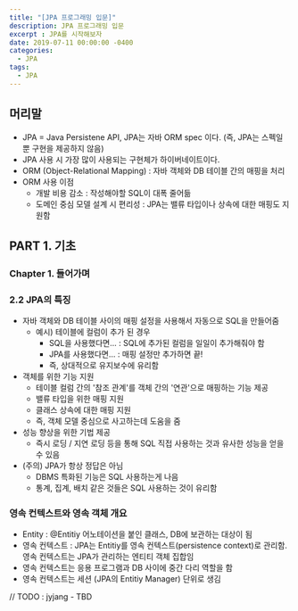 ```yaml
---
title: "[JPA 프로그래밍 입문]"
description: JPA 프로그래밍 입문
excerpt : JPA를 시작해보자
date: 2019-07-11 00:00:00 -0400
categories:
  - JPA
tags:
  - JPA
---
```


## 머리말

- JPA = Java Persistene API, JPA는 자바 ORM spec 이다. (즉, JPA는 스펙일 뿐 구현을 제공하지 않음)
- JPA 사용 시 가장 많이 사용되는 구현체가 하이버네이트이다.
- ORM (Object-Relational Mapping) : 자바 객체와 DB 테이블 간의 매핑을 처리
- ORM 사용 이점
  - 개발 비용 감소 : 작성해야할 SQL이 대폭 줄어듦
  - 도메인 중심 모델 설계 시 편리성 : JPA는 밸류 타입이나 상속에 대한 매핑도 지원함

## PART 1. 기초

### Chapter 1. 들어가며

### 2.2 JPA의 특징

- 자바 객체와 DB 테이블 사이의 매핑 설정을 사용해서 자동으로 SQL을 만들어줌
  - 예시) 테이블에 컬럼이 추가 된 경우
    - SQL을 사용했다면... : SQL에 추가된 컬럼을 일일이 추가해줘야 함
    - JPA를 사용했다면... : 매핑 설정만 추가하면 끝!
    - 즉, 상대적으로 유지보수에 유리함
- 객체를 위한 기능 지원
  - 테이블 컬럼 간의 '참조 관계'를 객체 간의 '연관'으로 매핑하는 기능 제공
  - 밸류 타입을 위한 매핑 지원
  - 클래스 상속에 대한 매핑 지원
  - 즉, 객체 모델 중심으로 사고하는데 도움을 줌
- 성능 향상을 위한 기법 제공
  - 즉시 로딩 / 지연 로딩 등을 통해 SQL 직접 사용하는 것과 유사한 성능을 얻을 수 있음
- (주의) JPA가 항상 정답은 아님
  - DBMS 특화된 기능은 SQL 사용하는게 나음
  - 통계, 집계, 배치 같은 것들은 SQL 사용하는 것이 유리함

### 영속 컨텍스트와 영속 객체 개요

- Entity : @Entitiy 어노테이션을 붙인 클래스, DB에 보관하는 대상이 됨
- 영속 컨텍스트 : JPA는 Entitiy를 영속 컨텍스트(persistence context)로 관리함. 영속 컨텍스트는 JPA가 관리하는 엔티티 객체 집합임
- 영속 컨텍스트는 응용 프로그램과 DB 사이에 중간 다리 역할을 함
- 영속 컨텍스트는 세션 (JPA의 Entitiy Manager) 단위로 생김 

// TODO : jyjang - TBD